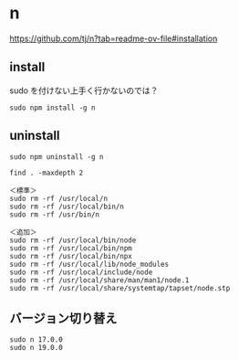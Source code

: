 # n
https://github.com/tj/n?tab=readme-ov-file#installation

## install
sudo を付けない上手く行かないのでは？
```
sudo npm install -g n
```

## uninstall
```
sudo npm uninstall -g n
```


```
find . -maxdepth 2
```

```
＜標準＞
sudo rm -rf /usr/local/n
sudo rm -rf /usr/local/bin/n
sudo rm -rf /usr/bin/n

＜追加＞
sudo rm -rf /usr/local/bin/node
sudo rm -rf /usr/local/bin/npm
sudo rm -rf /usr/local/bin/npx
sudo rm -rf /usr/local/lib/node_modules
sudo rm -rf /usr/local/include/node
sudo rm -rf /usr/local/share/man/man1/node.1
sudo rm -rf /usr/local/share/systemtap/tapset/node.stp
```



## バージョン切り替え
```
sudo n 17.0.0
sudo n 19.0.0
```

